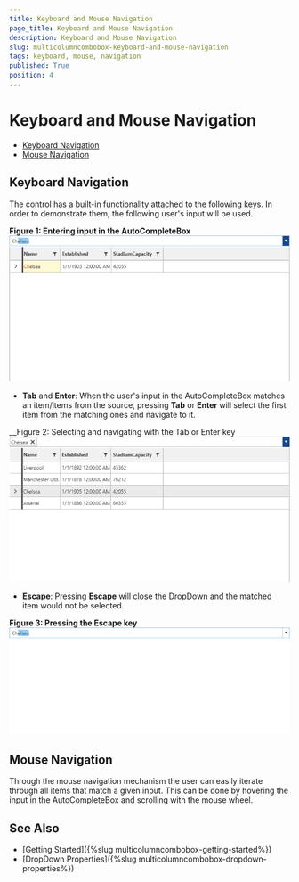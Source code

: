 ```yaml
---
title: Keyboard and Mouse Navigation
page_title: Keyboard and Mouse Navigation
description: Keyboard and Mouse Navigation
slug: multicolumncombobox-keyboard-and-mouse-navigation
tags: keyboard, mouse, navigation
published: True
position: 4
---
```


# Keyboard and Mouse Navigation

* [Keyboard Navigation](#keyboard-navigation)
* [Mouse Navigation](#mouse-navigation)

## Keyboard Navigation

The control has a built-in functionality attached to the following keys. In order to demonstrate them, the following user's input will be used.

__Figure 1: Entering input in the AutoCompleteBox__
![Entering input in the AutoCompleteBox](images/MultiColumnComboBox_Navigation_01.png)

* __Tab__ and __Enter__: When the user's input in the AutoCompleteBox matches an item/items from the source, pressing __Tab__ or __Enter__ will select the first item from the matching ones and navigate to it.

__Figure 2: Selecting and navigating with the Tab or Enter key
![Selecting and navigating with the Tab or Enter key](images/MultiColumnComboBox_Navigation_02.png)

* __Escape__: Pressing __Escape__ will close the DropDown and the matched item would not be selected.

__Figure 3: Pressing the Escape key__
![Pressing the Escape key](images/MultiColumnComboBox_Navigation_03.png)

## Mouse Navigation

Through the mouse navigation mechanism the user can easily iterate through all items that match a given input. This can be done by hovering the input in the AutoCompleteBox and scrolling with the mouse wheel.

## See Also

* [Getting Started]({%slug multicolumncombobox-getting-started%})
* [DropDown Properties]({%slug multicolumncombobox-dropdown-properties%})